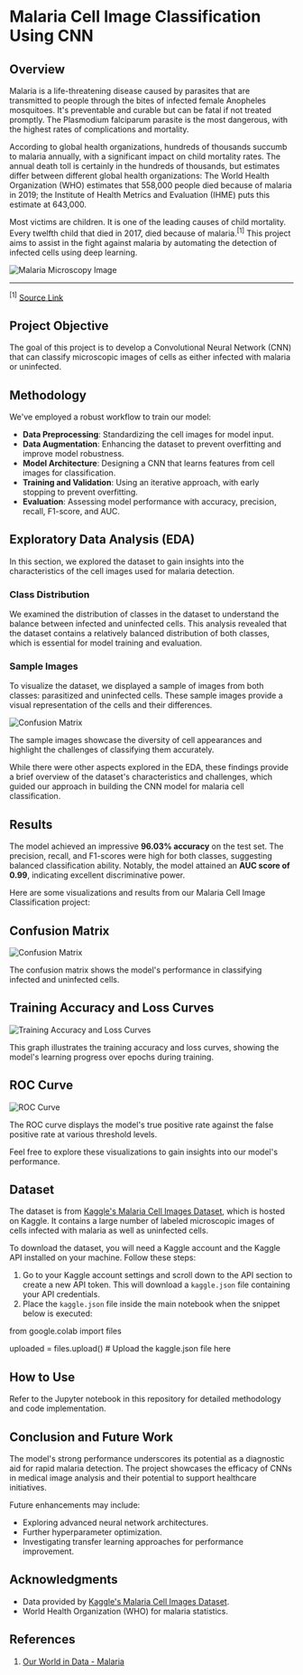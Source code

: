 # **Malaria Cell Image Classification Using CNN**

## Overview
Malaria is a life-threatening disease caused by parasites that are transmitted to people through the bites of infected female Anopheles mosquitoes. It's preventable and curable but can be fatal if not treated promptly. The Plasmodium falciparum parasite is the most dangerous, with the highest rates of complications and mortality.

According to global health organizations, hundreds of thousands succumb to malaria annually, with a significant impact on child mortality rates. The annual death toll is certainly in the hundreds of thousands, but estimates differ between different global health organizations: The World Health Organization (WHO) estimates that 558,000 people died because of malaria in 2019; the Institute of Health Metrics and Evaluation (IHME) puts this estimate at 643,000.

Most victims are children. It is one of the leading causes of child mortality. Every twelfth child that died in 2017, died because of malaria.<sup>[1]</sup> This project aims to assist in the fight against malaria by automating the detection of infected cells using deep learning.

![Malaria Microscopy Image](https://ourworldindata.org/uploads/2022/03/Previous-prevalence-of-malaria-world-map.png)

---

<sup>[1]</sup> [Source Link](https://ourworldindata.org/malaria#)



## Project Objective
The goal of this project is to develop a Convolutional Neural Network (CNN) that can classify microscopic images of cells as either infected with malaria or uninfected.

## Methodology
We've employed a robust workflow to train our model:
- **Data Preprocessing**: Standardizing the cell images for model input.
- **Data Augmentation**: Enhancing the dataset to prevent overfitting and improve model robustness.
- **Model Architecture**: Designing a CNN that learns features from cell images for classification.
- **Training and Validation**: Using an iterative approach, with early stopping to prevent overfitting.
- **Evaluation**: Assessing model performance with accuracy, precision, recall, F1-score, and AUC.

## Exploratory Data Analysis (EDA)

In this section, we explored the dataset to gain insights into the characteristics of the cell images used for malaria detection.

### Class Distribution

We examined the distribution of classes in the dataset to understand the balance between infected and uninfected cells. This analysis revealed that the dataset contains a relatively balanced distribution of both classes, which is essential for model training and evaluation.

### Sample Images

To visualize the dataset, we displayed a sample of images from both classes: parasitized and uninfected cells. These sample images provide a visual representation of the cells and their differences.

![Confusion Matrix](Images/Sample_Images.png)

The sample images showcase the diversity of cell appearances and highlight the challenges of classifying them accurately.

While there were other aspects explored in the EDA, these findings provide a brief overview of the dataset's characteristics and challenges, which guided our approach in building the CNN model for malaria cell classification.


## Results
The model achieved an impressive **96.03% accuracy** on the test set. The precision, recall, and F1-scores were high for both classes, suggesting balanced classification ability. Notably, the model attained an **AUC score of 0.99**, indicating excellent discriminative power.

Here are some visualizations and results from our Malaria Cell Image Classification project:

## Confusion Matrix

![Confusion Matrix](Images/Confusion_Matrix.png)

The confusion matrix shows the model's performance in classifying infected and uninfected cells.

## Training Accuracy and Loss Curves

![Training Accuracy and Loss Curves](Images/CNN_Performance.png)

This graph illustrates the training accuracy and loss curves, showing the model's learning progress over epochs during training.

## ROC Curve

![ROC Curve](Images/Visual_Prediction.png)

The ROC curve displays the model's true positive rate against the false positive rate at various threshold levels.

Feel free to explore these visualizations to gain insights into our model's performance.

## Dataset
The dataset is from [Kaggle's Malaria Cell Images Dataset](https://www.kaggle.com/iarunava/cell-images-for-detecting-malaria), which is hosted on Kaggle. It contains a large number of labeled microscopic images of cells infected with malaria as well as uninfected cells.

To download the dataset, you will need a Kaggle account and the Kaggle API installed on your machine. Follow these steps:

1. Go to your Kaggle account settings and scroll down to the API section to create a new API token. This will download a `kaggle.json` file containing your API credentials.
3. Place the `kaggle.json` file inside the main notebook when the snippet below is executed:

from google.colab import files

uploaded = files.upload()  # Upload the kaggle.json file here

## How to Use
Refer to the Jupyter notebook in this repository for detailed methodology and code implementation.

## Conclusion and Future Work
The model's strong performance underscores its potential as a diagnostic aid for rapid malaria detection. The project showcases the efficacy of CNNs in medical image analysis and their potential to support healthcare initiatives.

Future enhancements may include:
- Exploring advanced neural network architectures.
- Further hyperparameter optimization.
- Investigating transfer learning approaches for performance improvement.


## Acknowledgments
- Data provided by [Kaggle's Malaria Cell Images Dataset](https://www.kaggle.com/iarunava/cell-images-for-detecting-malaria).
- World Health Organization (WHO) for malaria statistics.

## References
1. [Our World in Data - Malaria](https://ourworldindata.org/malaria)


